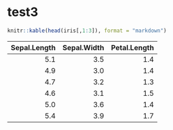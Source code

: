 test3
================

``` r
knitr::kable(head(iris[,1:3]), format = "markdown")
```

| Sepal.Length | Sepal.Width | Petal.Length |
|-------------:|------------:|-------------:|
|          5.1 |         3.5 |          1.4 |
|          4.9 |         3.0 |          1.4 |
|          4.7 |         3.2 |          1.3 |
|          4.6 |         3.1 |          1.5 |
|          5.0 |         3.6 |          1.4 |
|          5.4 |         3.9 |          1.7 |
